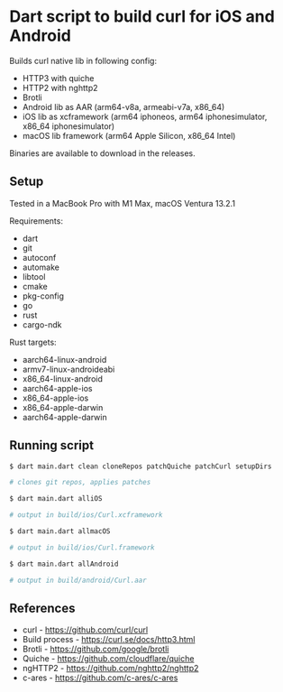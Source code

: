 # Dart script to build curl for iOS and Android

Builds curl native lib in following config:

- HTTP3 with quiche
- HTTP2 with nghttp2
- Brotli
- Android lib as AAR (arm64-v8a, armeabi-v7a, x86_64)
- iOS lib as xcframework (arm64 iphoneos, arm64 iphonesimulator, x86_64 iphonesimulator)
- macOS lib framework (arm64 Apple Silicon, x86_64 Intel)

Binaries are available to download in the releases.

## Setup

Tested in a MacBook Pro with M1 Max, macOS Ventura 13.2.1

Requirements:

- dart
- git
- autoconf
- automake
- libtool
- cmake
- pkg-config
- go
- rust
- cargo-ndk

Rust targets:

- aarch64-linux-android
- armv7-linux-androideabi
- x86_64-linux-android
- aarch64-apple-ios
- x86_64-apple-ios
- x86_64-apple-darwin
- aarch64-apple-darwin

## Running script

```sh
$ dart main.dart clean cloneRepos patchQuiche patchCurl setupDirs

# clones git repos, applies patches

$ dart main.dart alliOS

# output in build/ios/Curl.xcframework

$ dart main.dart allmacOS

# output in build/ios/Curl.framework

$ dart main.dart allAndroid

# output in build/android/Curl.aar
```

## References

- curl - https://github.com/curl/curl
- Build process - https://curl.se/docs/http3.html
- Brotli - https://github.com/google/brotli
- Quiche - https://github.com/cloudflare/quiche
- ngHTTP2 - https://github.com/nghttp2/nghttp2
- c-ares - https://github.com/c-ares/c-ares
